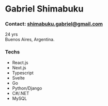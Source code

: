 # Gabriel Shimabuku

### Contact: shimabuku.gabriel@gmail.com
24 yrs  
Buenos Aires, Argentina.  


### Techs
- React.js
- Next.js
- Typescript
- Svelte
- Go
- Python/Django
- C#/.NET
- MySQL

<!--
**byga12/byga12** is a ✨ _special_ ✨ repository because its `README.md` (this file) appears on your GitHub profile.
-->

